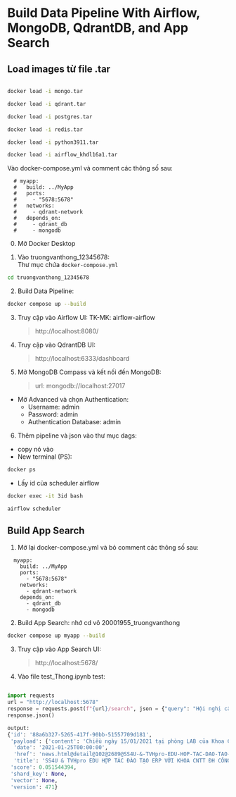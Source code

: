 # Build Data Pipeline With Airflow, MongoDB, QdrantDB, and App Search

## Load images từ file .tar

```bash

docker load -i mongo.tar

docker load -i qdrant.tar

docker load -i postgres.tar

docker load -i redis.tar

docker load -i python3911.tar

docker load -i airflow_khdl16a1.tar

```


Vào docker-compose.yml và comment các thông số sau:

```
  # myapp:
  #   build: ../MyApp
  #   ports:
  #     - "5678:5678"
  #   networks:
  #     - qdrant-network
  #   depends_on:
  #     - qdrant_db
  #     - mongodb
```

0. Mở Docker Desktop

1. Vào truongvanthong_12345678:
   <br>Thư mục chứa `docker-compose.yml`

```bash
cd truongvanthong_12345678
```

2. Build Data Pipeline:

```bash
docker compose up --build
```

3. Truy cập vào Airflow UI: TK-MK: airflow-airflow
   > http://localhost:8080/

4. Truy cập vào QdrantDB UI:
   > http://localhost:6333/dashboard

5. Mở MongoDB Compass và kết nối đến MongoDB:
   > url: mongodb://localhost:27017

- Mở Advanced và chọn Authentication:
  - Username: admin
  - Password: admin
  - Authentication Database: admin

6. Thêm pipeline và json vào thư mục dags:

- copy nó vào
- New terminal (PS):

```bash
docker ps
```

- Lấy id của scheduler airflow

```bash
docker exec -it 3id bash
```

```bash
airflow scheduler
```

## Build App Search

1. Mở lại docker-compose.yml và bỏ comment các thông số sau:

```
  myapp:
    build: ../MyApp
    ports:
      - "5678:5678"
    networks:
      - qdrant-network
    depends_on:
      - qdrant_db
      - mongodb
```

2. Build App Search: nhớ cd vô 20001955_truongvanthong

```bash
docker compose up myapp --build
```

3. Truy cập vào App Search UI:
   > http://localhost:5678/
4. Vào file test_Thong.ipynb test:

```python

import requests
url = "http://localhost:5678"
response = requests.post(f"{url}/search", json = {"query": "Hội nghị cấp khoa?"})
response.json()

output:
{'id': '88a6b327-5265-417f-90bb-51557709d181',
 'payload': {'content': 'Chiều ngày 15/01/2021 tại phòng LAB của Khoa CNTT ĐH Công Nghiệp TP HCM đã tổ chức buổi giới thiệu môn học ERP do TVHpro Edu xây dựng và mô phỏng trên hệ thống Hoạch định nguồn lực doanh nghiệp\xa0SS4U.ERP Express 2021\xa0của SS4U Express. Đây là lần thứ 3 chúng tôi trình bày môn học ERP với IUH. Lần 1 với Khoa QTKD năm 2013, lần 2 với Khoa CNTT vào năm 2018.\n\nGiảng viên Khoa CNTT tham khảo tài liệu sản phẩm ERP của SS4U\nÔng Thẩm Văn Hương- Sáng lập, Chủ tịch HĐQT các công ty đã giới thiệu kinh nghiệm đào tạo ERP ở các trường đại học, chương trình đào tạo và demo phần mềm SS4U.ERP Express,\xa0SS4U.BI\n\nKịch bản mô phỏng ERP phiên bản 2021\nCác bên đã trao đổi nhiều nội dung liên quan và thống nhất sẽ đưa hệ thống SS4U.ERP Express cùng với chương trình đào tạo cho ngành hệ thống thông tin quản lý ngay trong năm học tới.\n\nHệ thống SS4U.ERP Express 2021 được xây dựng trên công nghệ Oracle\n\nÔng Thẩm Văn Hương giới thiệu chi tiết kịch bản đào tạo cho Khoa CNTT\nNhư vậy, SS4U cùng với TVHpro Edu đã hoàn thành xuất sắc kế hoạch phát triển hoạt động đào tạo trong năm 2020 với các trường ĐH quy mô lớn nhất TP HCM như: ĐH Kinh tế TP HCM, ĐH Bách Khoa TP HCM (Khoa Quản lý công nghiệp), ĐH Sư Phạm Kỹ Thuật TP HCM, ĐH Văn Lang TP HCM, ĐH Tài Chính Marketing TP HCM, ĐH Hoa Sen TP HCM, ĐH Hutech, ĐH Kinh Tế Tài Chính TP HCM…và ĐH Công Nghiệp TP HCM.\nTrong buổi làm việc, kỹ thuật Công ty cung cấp giải pháp Cloud Server\xa0EXA\xa0đã chia sẻ giải pháp Server phù hợp cho hoạt động đào tạo.\n\nNăm 2021, TVHpro Edu & SS4U sẽ chia sẻ môn học ERP cho các Trường ĐH ở Phú Yên, Đà Nẵng và ĐBSCL.\nSS4U đang lên kế hoạch xây dựng giải pháp lập báo cáo tài chính theo chuẩn mực kế toán quốc tế IFRS trong năm 2021 để đáp ứng yêu cầu quản trị của doanh nghiệp và phù hợp với xu hướng hội nhập quốc tế của Việt Nam.\nNguồn. SS4U\nLink online\n',
  'date': '2021-01-25T00:00:00',
  'href': 'news.html@detail@102@2689@SS4U-&-TVHpro-EDU-HOP-TAC-DAO-TAO-ERP-VOI-KHOA-CNTT-DH-CONG-NGHIEP-TP-HCM',
  'title': 'SS4U & TVHpro EDU HỢP TÁC ĐÀO TẠO ERP VỚI KHOA CNTT ĐH CÔNG NGHIỆP TP HCM'},
 'score': 0.051544394,
 'shard_key': None,
 'vector': None,
 'version': 471}

```
